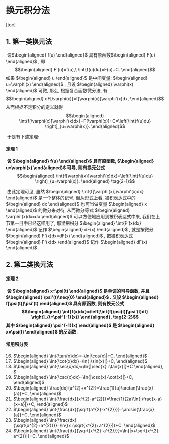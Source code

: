 # 换元积分法



[toc]



## 1. 第一类换元法 

​	设$\begin{aligned} f(u) \end{aligned}$ 具有原函数$\begin{aligned} F(u) \end{aligned}$ , 即 $$\begin{aligned} F'(u)=f(u),\ \int{f(u)du}=F(u)+C. \end{aligned}$$  如果 $\begin{aligned} u \end{aligned}$ 是中间变量:  $\begin{aligned} u=\varphi(x) \end{aligned}$ , 且设 $\begin{aligned} \varphi(x) \end{aligned}$ 可微, 那么, 根据复合函数微分法, 有 $$\begin{aligned} dF[\varphi(x)]=f[\varphi(x)]\varphi'(x)dx, \end{aligned}$$ 从而根据不定积分的定义就得 $$\begin{aligned} \int{f[\varphi(x)]\varphi'(x)dx}=F[\varphi(x)]+C=\left[\int{f(u)du} \right]_{u=\varphi(x)}. \end{aligned}$$ 

​	于是有下述定理:

#### 定理 1

​	**设 $\begin{aligned} f(u) \end{aligned}$ 具有原函数,  $\begin{aligned} u=\varphi(x) \end{aligned}$ 可导, 则有换元公式** $$\begin{aligned} \int{f[\varphi(x)]\varphi'(x)dx}=\left[\int{f(u)du} \right]_{u=\varphi(x)}. \end{aligned} \tag{2-1}$$ 

​	由此定理可见, 虽然 $\begin{aligned} \int{f[\varphi(x)]\varphi'(x)dx} \end{aligned}$ 是一个整体的记号, 但从形式上看, 被积表达式中的 $\begin{aligned} dx \end{aligned}$ 也可当做变量 $\begin{aligned} x \end{aligned}$ 的微分来对待, 从而微分等式 $\begin{aligned} \varphi'(x)dx=du \end{aligned}$ 可以方便地应用到被积表达式中来, 我们在上节第一目中已经这样用了, 那里把积分 $\begin{aligned} \int{F'(x)dx} \end{aligned}$ 记作 $\begin{aligned} dF(x) \end{aligned}$ , 就是按微分 $\begin{aligned} F'(x)dx=dF(x) \end{aligned}$ , 把被积表达式 $\begin{aligned} F'(x)dx \end{aligned}$ 记作 $\begin{aligned} dF(x) \end{aligned}$ . 



## 2. 第二类换元法

#### 定理 2

​	**设 $\begin{aligned} x=\psi(t) \end{aligned}$ 是单调的可导函数, 并且 $\begin{aligned} \psi'(t)\neq{0} \end{aligned}$ . 又设 $\begin{aligned} f[\psi(t)]\psi'(t) \end{aligned}$ 具有原函数, 则有换元公式 $$\begin{aligned} \int{f(x)dx}=\left[\int{f[\psi(t)]\psi'(t)dt} \right]_{t=\psi^{-1}(x)} \end{aligned}, \tag{2-2}$$  其中 $\begin{aligned} \psi^{-1}(x) \end{aligned}$ 是 $\begin{aligned} x=\psi(t) \end{aligned}$ 的反函数** .



#### 常用积分表

16.  $\begin{aligned} \int{\tan{x}dx}=-\ln|\cos{x}|+C, \end{aligned}$ 
17.  $\begin{aligned} \int{\cot{x}dx}=\ln{|\sin{x}|}+C, \end{aligned}$ 
18.  $\begin{aligned} \int{\sec{x}dx}=\ln{|\sec{x}+\tan{x}|}+C \end{aligned}, $ 
19.  $\begin{aligned} \int{\csc{x}dx}=\ln{|\csc{x}-\cot{x}|}+C, \end{aligned}$ 
20.  $\begin{aligned} \frac{dx}{a^{2}+x^{2}}=\frac{1}{a}\arctan{\frac{x}{a}}+C, \end{aligned}$ 
21.  $\begin{aligned} \int{\frac{dx}{x^{2}-a^{2}}}=\frac{1}{2a}\ln{|\frac{x-a}{x+a}|}+C, \end{aligned}$ 
22.  $\begin{aligned} \int{\frac{dx}{\sqrt{a^{2}-x^{2}}}}=\arcsin{\frac{x}{a}}+C, \end{aligned}$ 
23.  $\begin{aligned} \int{\frac{dx}{\sqrt{x^{2}+a^{2}}}}=\ln{(x+\sqrt{x^{2}+a^{2}})}+C,  \end{aligned}$ 
24.  $\begin{aligned} \int{\frac{dx}{\sqrt{x^{2}-a^{2}}}}=\ln{|x+\sqrt{x^{2}-a^{2}}|}+C. \end{aligned}$ 






